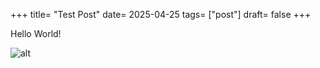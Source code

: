 +++ 
title= "Test Post"
date= 2025-04-25 
tags= ["post"] 
draft= false 
+++

Hello World!

![alt](/images/chicago-lake-2025-05-18.jpeg)
